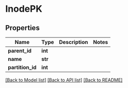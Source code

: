 # InodePK

## Properties
Name | Type | Description | Notes
------------ | ------------- | ------------- | -------------
**parent_id** | **int** |  | 
**name** | **str** |  | 
**partition_id** | **int** |  | 

[[Back to Model list]](../README.md#documentation-for-models) [[Back to API list]](../README.md#documentation-for-api-endpoints) [[Back to README]](../README.md)

